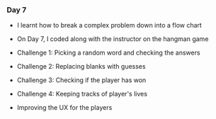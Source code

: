 ### Day 7

- I learnt how to break a complex problem down into a flow chart

- On Day 7, I coded along with the instructor on the hangman game

- Challenge 1: Picking a random word and checking the answers

- Challenge 2: Replacing blanks with guesses

- Challenge 3: Checking if the player has won

- Challenge 4: Keeping tracks of player's lives

- Improving the UX for the players